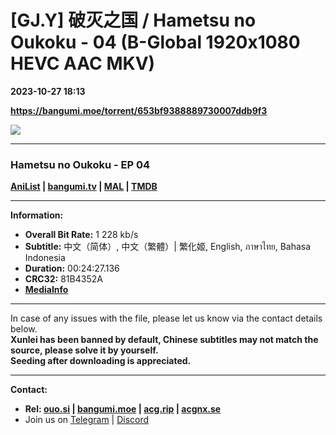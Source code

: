 # [GJ.Y] 破灭之国 / Hametsu no Oukoku - 04 (B-Global 1920x1080 HEVC AAC MKV)

**2023-10-27 18:13**

**https://bangumi.moe/torrent/653bf9388889730007ddb9f3**

![](https://rr1---bg.raws.dev/bfs/intl/management/ba9c812bfa416d95e784bf7cb59708fd1c04aaba.png@960w_540h_100Q_1c.jpg)

* * *

### **__Hametsu no Oukoku__** - EP 04

**[AniList](https://anilist.co/anime/160900) | [bangumi.tv](https://bgm.tv/subject/418512) | [MAL](https://myanimelist.net/anime/54362) | [TMDB](https://www.themoviedb.org/tv/219673-the-kingdoms-of-ruin)**

* * *

**Information:**

*   **Overall Bit Rate:** 1 228 kb/s
*   **Subtitle:** 中文（简体）, 中文（繁體）| 繁化姬, English, ภาษาไทย, Bahasa Indonesia
*   **Duration:** 00:24:27.136
*   **CRC32:** 81B4352A
*   **[MediaInfo](https://rr1---nfo.raws.dev/%5BGJ.Y%5D%20%E7%A0%B4%E7%81%AD%E4%B9%8B%E5%9B%BD%20-%2004%20%28B-Global%201920x1080%20HEVC%20AAC%20MKV%29%20%5B81B4352A%5D.mkv.nfo)**

* * *

In case of any issues with the file, please let us know via the contact details below.  
**Xunlei has been banned by default, Chinese subtitles may not match the source, please solve it by yourself.**  
**Seeding after downloading is appreciated.**

* * *

**Contact:**

*   **Rel: [ouo.si](https://ouo.si/user/BraveSail) | [bangumi.moe](https://bangumi.moe/search/63e4b7585fa12c0007949b88) | [acg.rip](https://acg.rip/user/5570) | [acgnx.se](https://share.acgnx.se/user-529-1.html)**
*   Join us on [Telegram](https://kirara-fantasia.moe/telegram) | [Discord](https://kirara-fantasia.moe/discord)